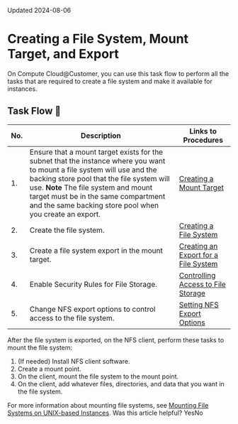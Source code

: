 Updated 2024-08-06
# Creating a File System, Mount Target, and Export
On Compute Cloud@Customer, you can use this task flow to perform all the tasks that are required to create a file system and make it available for instances.
## Task Flow 🔗 
No. | Description | Links to Procedures  
---|---|---  
1. |  Ensure that a mount target exists for the subnet that the instance where you want to mount a file system will use and the backing store pool that the file system will use. **Note** The file system and mount target must be in the same compartment and the same backing store pool when you create an export. |  [Creating a Mount Target](https://docs.oracle.com/en-us/iaas/compute-cloud-at-customer/topics/file/creating-a-mount-target.htm#creating-a-mount-target "On Compute Cloud@Customer, A mount target is an NFS endpoint assigned to a subnet of your choice. The mount target provides the IP address or DNS name that's used in the mount command when connecting NFS clients to a file system.")  
2. |  Create the file system. |  [Creating a File System](https://docs.oracle.com/en-us/iaas/compute-cloud-at-customer/topics/file/creating-a-file-system.htm#creating-a-file-system "On Compute Cloud@Customer, you can create a shared file system using the File Storage service.")  
3. |  Create a file system export in the mount target. |  [Creating an Export for a File System](https://docs.oracle.com/en-us/iaas/compute-cloud-at-customer/topics/file/creating-an-export-for-a-file-system.htm#creating-an-export-for-a-file-system "On Compute Cloud@Customer, exports control how NFS clients access file systems when they connect to a mount target. A file system must have at least one export in one mount target for instances to mount the file system.")  
4. |  Enable Security Rules for File Storage. |  [Controlling Access to File Storage](https://docs.oracle.com/en-us/iaas/compute-cloud-at-customer/topics/file/controlling-access-to-file-storage.htm#controlling-access-to-file-storage "On Compute Cloud@Customer, before you can mount a file system, you must configure security rules to allow traffic to the mount target's VNIC using specific protocols and ports.")  
5. |  Change NFS export options to control access to the file system. |  [Setting NFS Export Options](https://docs.oracle.com/en-us/iaas/compute-cloud-at-customer/topics/file/setting-nfs-export-options.htm#setting-nfs-export-options "On Compute Cloud@Customer, when you create a file system and export, the NFS export options for that file system are set to the defaults. The default values allow full access for all NFS client source connections. These defaults must be changed if you want to restrict access.")  
After the file system is exported, on the NFS client, perform these tasks to mount the file system:
  1. (If needed) Install NFS client software.
  2. Create a mount point.
  3. On the client, mount the file system to the mount point.
  4. On the client, add whatever files, directories, and data that you want in the file system.


For more information about mounting file systems, see [Mounting File Systems on UNIX-based Instances](https://docs.oracle.com/en-us/iaas/compute-cloud-at-customer/topics/file/mounting-file-systems-on-uxix-based-instances.htm#mounting-file-systems-on-uxix-based-instances "On Compute Cloud@Customer, instance users of UNIX based operating systems, such as Linux and Oracle Solaris, can use OS commands to mount and access file systems.").
Was this article helpful?
YesNo

